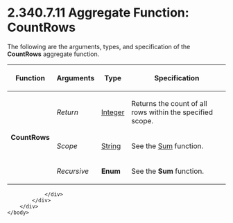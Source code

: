 <html dir="LTR" xmlns:mshelp="http://msdn.microsoft.com/mshelp" xmlns:ddue="http://ddue.schemas.microsoft.com/authoring/2003/5" xmlns:xlink="http://www.w3.org/1999/xlink" xmlns:tool="http://www.microsoft.com/tooltip">
    <head>
        <meta http-equiv="Content-Type" content="text/html; CHARSET=utf-8"></meta>
        <meta name="save" content="history"></meta>
        <title>2.340.7.11 Aggregate Function: CountRows</title>
        <xml>
            <mshelp:toctitle title="2.340.7.11 Aggregate Function: CountRows"></mshelp:toctitle>
            <mshelp:rltitle title="[MS-RDL]: Aggregate Function: CountRows"></mshelp:rltitle>
            <mshelp:keyword index="A" term="4d32760b-63b7-427b-a576-edaf40e00d69"></mshelp:keyword>
            <mshelp:attr name="DCSext.ContentType" value="open specification"></mshelp:attr>
            <mshelp:attr name="AssetID" value="4d32760b-63b7-427b-a576-edaf40e00d69"></mshelp:attr>
            <mshelp:attr name="TopicType" value="kbRef"></mshelp:attr>
            <mshelp:attr name="DCSext.Title" value="[MS-RDL]: Aggregate Function: CountRows" />
        </xml>
    </head>
    <body>
        <div id="header">
            <h1 class="heading">2.340.7.11 Aggregate Function: CountRows</h1>
        </div>
        <div id="mainSection">
            <div id="mainBody">
                <div id="allHistory" class="saveHistory"></div>
                <div id="sectionSection0" class="section" name="collapseableSection">
                    

<p>The following are the arguments, types, and specification of
the <b>CountRows</b> aggregate function.</p>

<table>
 <thead>
  <tr>
   <th>
   <p>Function</p>
   </th>
   <th>
   <p>Arguments</p>
   </th>
   <th>
   <p>Type</p>
   </th>
   <th>
   <p>Specification</p>
   </th>
  </tr>
 </thead>
 <tr>
  <td rowspan="3">
  <p><b>CountRows</b></p>
  </td>
  <td>
  <p><i>Return</i></p>
  </td>
  <td>
  <p><a href="176fbb59-c3e2-430c-b1bb-37fd15df813e.htm">Integer</a></p>
  </td>
  <td>
  <p>Returns the count of all rows within the specified
  scope.</p>
  </td>
 </tr>
 <tr>
  <td>
  <p><i>Scope</i></p>
  </td>
  <td>
  <p><a href="1ed81ef3-a683-45e3-aaad-bd2bbe71bc3d.htm">String</a></p>
  </td>
  <td>
  <p>See the <a href="c00b6434-9f4a-434b-91b9-44eba2d2cdb5.htm">Sum</a> function.</p>
  </td>
 </tr>
 <tr>
  <td>
  <p><i>Recursive</i></p>
  </td>
  <td>
  <p><b>Enum</b></p>
  </td>
  <td>
  <p>See the <b>Sum</b> function.</p>
  </td>
 </tr>
</table>

<p> </p>


                </div>
            </div>
        </div>
    </body>
</html>